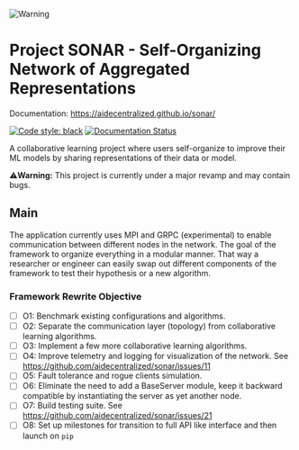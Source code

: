 ![Warning](https://img.shields.io/badge/Warning-This%20project%20is%20in%20beta-yellow)

# Project SONAR - Self-Organizing Network of Aggregated Representations

Documentation: https://aidecentralized.github.io/sonar/

[![Code style: black](https://img.shields.io/badge/code%20style-black-000000.svg)](https://github.com/psf/black)
[![Documentation Status](https://readthedocs.org/projects/markdown-guide/badge/?version=latest)](https://aidecentralized.github.io/sonar/)

A collaborative learning project where users self-organize to improve their ML models by sharing representations of their data or model.

⚠️**Warning:** This project is currently under a major revamp and may contain bugs.

## Main
The application currently uses MPI and GRPC (experimental) to enable communication between different nodes in the network. The goal of the framework to organize everything in a modular manner. That way a researcher or engineer can easily swap out different components of the framework to test their hypothesis or a new algorithm.

### Framework Rewrite Objective
- [ ] O1: Benchmark existing configurations and algorithms.
- [ ] O2: Separate the communication layer (topology) from collaborative learning algorithms.
- [ ] O3: Implement a few more collaborative learning algorithms.
- [ ] O4: Improve telemetry and logging for visualization of the network. See https://github.com/aidecentralized/sonar/issues/11
- [ ] O5: Fault tolerance and rogue clients simulation.
- [ ] O6: Eliminate the need to add a BaseServer module, keep it backward compatible by instantiating the server as yet another node.
- [ ] O7: Build testing suite. See https://github.com/aidecentralized/sonar/issues/21
- [ ] O8: Set up milestones for transition to full API like interface and then launch on `pip`
